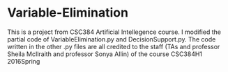 # Variable-Elimination

This is a project from CSC384 Artificial Intellegence course.
I modified the partial code of VariableElimination.py and DecisionSupport.py.
The code written in the other .py files are all credited to the staff (TAs and professor Sheila McIlraith and professor Sonya Allin) of the course CSC384H1 2016Spring
